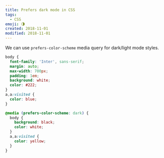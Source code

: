 ```yaml
---
title: Prefers dark mode in CSS
tags:
  - CSS
emoji: 🌗
created: 2018-11-01
modified: 2018-11-01
---
```


We can use `prefers-color-scheme` media query for dark/light mode styles.


```css
body {
  font-family: 'Inter', sans-serif;
  margin: auto;
  max-width: 700px;
  padding: 1em;
  background: white;
  color: #222;
}
a,a:visited {
  color: blue;
}

@media (prefers-color-scheme: dark) {
  body {
    background: black;
    color: white;
  }
  a,a:visited {
    color: yellow;
  }
}
```